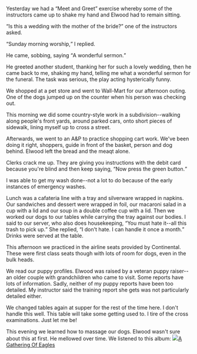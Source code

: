 <html><body><p>Yesterday we had a <q>Meet and Greet</q> exercise whereby some of the instructors came up to shake my hand and Elwood had to remain sitting.
</p><p><q>Is this a wedding with the mother of the bride?</q> one of the instructors asked.
</p><p><q>Sunday morning worship,</q> I replied.
</p><p>He came, sobbing, saying <q>A wonderful sermon.</q>
</p><p>He greeted another student, thanking her for such a lovely wedding, then he came back to me, shaking my hand, telling me what a wonderful sermon for the funeral. The task was serious, the play acting hysterically funny.
</p><p>We shopped at a pet store and went to Wall-Mart for our afternoon outing. One of the dogs jumped up on the counter when his person was checking out.
  </p><p>This morning we did some country-style work in a subdivision--walking along people's front yards, around parked cars, onto short pieces of sidewalk, lining myself up to cross a street.
</p><p>Afterwards, we went to an A&amp;P to practice shopping cart work. We've been doing it right, shoppers, guide in front of the basket, person and dog behind. Elwood left the bread and the meaqt alone.
</p><p>Clerks crack me up. They are giving you instructions with the debit card because you're blind and then keep saying, <q>Now press the green button.</q>
</p><p>I was able to get my wash done--not a lot to do because of the early instances of emergency washes.
</p><p>Lunch was a cafateria line with a tray and silverware wrapped in napkins. Our sandwiches and dessert were wrapped in foil, our macaroni salad in a cup with a lid and our soup in a double coffee cup with a lid. Then we worked our dogs to our tables while carrying the tray against our bodies. I said to our server, who also does housekeeping, <q>You must hate it--all this trash to pick up.</q> She replied, <q>I don't hate. I can handle it once a month.</q> Drinks were served at the table.
</p><p>This afternoon we practiced in the airline
 seats provided by Continental. These were first class seats though with lots of room for dogs, even in the bulk heads. 
</p><p>We read our puppy profiles. Elwood was raised by a veteran puppy raiser--an older couple with grandchildren who came to visit. Some reports have lots of information. Sadly, neither of my puppy reports have been too detailed. My instructor said the training report she gets was not particularly detailed either.
</p><p>We changed tables again at supper for the rest of the time here. I don't handle this well. This table will take some getting used to. I tire of the cross examinations. Just let me be!
</p><p>This evening we learned how to massage our dogs. Elwood wasn't sure about this at first. He mellowed over time. We listened to this album: <a href="http://www.napster.com/player/tracks/14164011" target="_blank"><img src="http://www.napster.com/images/buttons/btn_play.gif" border="0">A Gathering
Of Eagles</a></p></body></html>